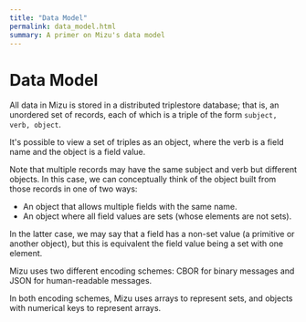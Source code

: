 ```yaml
---
title: "Data Model"
permalink: data_model.html
summary: A primer on Mizu's data model
---
```


# Data Model

All data in Mizu is stored in a distributed triplestore database; that is, an unordered set of records, each of which is a triple of the form `subject, verb, object`.

It's possible to view a set of triples as an object, where the verb is a field name and the object is a field value.

Note that multiple records may have the same subject and verb but different objects. In this case, we can conceptually think of the object built from those records in one of two ways:

- An object that allows multiple fields with the same name.
- An object where all field values are sets (whose elements are not sets).

In the latter case, we may say that a field has a non-set value (a primitive or another object), but this is equivalent the field value being a set with one element.

Mizu uses two different encoding schemes: CBOR for binary messages and JSON for human-readable messages.

In both encoding schemes, Mizu uses arrays to represent sets, and objects with numerical keys to represent arrays.